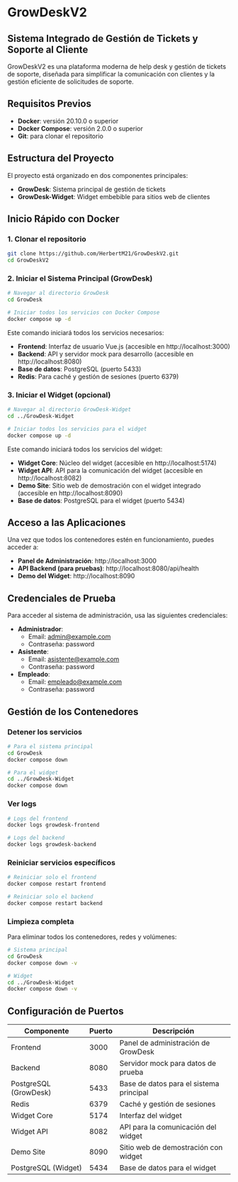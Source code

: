# GrowDeskV2

## Sistema Integrado de Gestión de Tickets y Soporte al Cliente

GrowDeskV2 es una plataforma moderna de help desk y gestión de tickets de soporte, diseñada para simplificar la comunicación con clientes y la gestión eficiente de solicitudes de soporte.

## Requisitos Previos

- **Docker**: versión 20.10.0 o superior
- **Docker Compose**: versión 2.0.0 o superior
- **Git**: para clonar el repositorio

## Estructura del Proyecto

El proyecto está organizado en dos componentes principales:

- **GrowDesk**: Sistema principal de gestión de tickets
- **GrowDesk-Widget**: Widget embebible para sitios web de clientes

## Inicio Rápido con Docker

### 1. Clonar el repositorio

```bash
git clone https://github.com/HerbertM21/GrowDeskV2.git
cd GrowDeskV2
```

### 2. Iniciar el Sistema Principal (GrowDesk)

```bash
# Navegar al directorio GrowDesk
cd GrowDesk

# Iniciar todos los servicios con Docker Compose
docker compose up -d
```

Este comando iniciará todos los servicios necesarios:
- **Frontend**: Interfaz de usuario Vue.js (accesible en http://localhost:3000)
- **Backend**: API y servidor mock para desarrollo (accesible en http://localhost:8080)
- **Base de datos**: PostgreSQL (puerto 5433)
- **Redis**: Para caché y gestión de sesiones (puerto 6379)

### 3. Iniciar el Widget (opcional)

```bash
# Navegar al directorio GrowDesk-Widget
cd ../GrowDesk-Widget

# Iniciar todos los servicios para el widget
docker compose up -d
```

Este comando iniciará todos los servicios del widget:
- **Widget Core**: Núcleo del widget (accesible en http://localhost:5174)
- **Widget API**: API para la comunicación del widget (accesible en http://localhost:8082)
- **Demo Site**: Sitio web de demostración con el widget integrado (accesible en http://localhost:8090)
- **Base de datos**: PostgreSQL para el widget (puerto 5434)

## Acceso a las Aplicaciones

Una vez que todos los contenedores estén en funcionamiento, puedes acceder a:

- **Panel de Administración**: http://localhost:3000
- **API Backend (para pruebas)**: http://localhost:8080/api/health
- **Demo del Widget**: http://localhost:8090

## Credenciales de Prueba

Para acceder al sistema de administración, usa las siguientes credenciales:

- **Administrador**:
  - Email: admin@example.com
  - Contraseña: password
- **Asistente**:
  - Email: asistente@example.com
  - Contraseña: password
- **Empleado**:
  - Email: empleado@example.com
  - Contraseña: password

## Gestión de los Contenedores

### Detener los servicios

```bash
# Para el sistema principal
cd GrowDesk
docker compose down

# Para el widget
cd ../GrowDesk-Widget
docker compose down
```

### Ver logs

```bash
# Logs del frontend
docker logs growdesk-frontend

# Logs del backend
docker logs growdesk-backend
```

### Reiniciar servicios específicos

```bash
# Reiniciar solo el frontend
docker compose restart frontend

# Reiniciar solo el backend
docker compose restart backend
```

### Limpieza completa

Para eliminar todos los contenedores, redes y volúmenes:

```bash
# Sistema principal
cd GrowDesk
docker compose down -v

# Widget
cd ../GrowDesk-Widget
docker compose down -v
```

## Configuración de Puertos

| Componente            | Puerto | Descripción                          |
| --------------------- | ------ | ------------------------------------- |
| Frontend              | 3000   | Panel de administración de GrowDesk  |
| Backend               | 8080   | Servidor mock para datos de prueba    |
| PostgreSQL (GrowDesk) | 5433   | Base de datos para el sistema principal |
| Redis                 | 6379   | Caché y gestión de sesiones          |
| Widget Core           | 5174   | Interfaz del widget                  |
| Widget API            | 8082   | API para la comunicación del widget  |
| Demo Site             | 8090   | Sitio web de demostración con widget |
| PostgreSQL (Widget)   | 5434   | Base de datos para el widget         |
